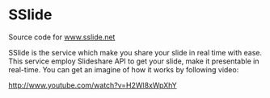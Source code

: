SSlide
==
Source code for www.sslide.net

SSlide is the service which make you share your slide in real time with ease.
This service employ Slideshare API to get your slide, make it presentable in real-time.
You can get an imagine of how it works by following video:

http://www.youtube.com/watch?v=H2Wl8xWpXhY
